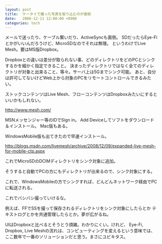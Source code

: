 ```yaml
---
layout: post
title:  ケータイで撮った写真を取り込むのが面倒
date:   2008-12-11 12:00:00 +0900
categories: tech
---
```


メールで送ったり、ケーブル繋いだり、ActiveSyncも面倒。
SDだったらEye-Fiとかがいいんだろうけど、MicroSDなのでそれは無理。
というわけでLive Mesh。要はMS版Dropbox。

Dropboxとの違いは差分が取られない事、どのディレクトリをどのPCとシンクするかを細かく指定できること。
決まったディレクトリではなく全てのディレクトリが対象と出来ること、等々。サーバ上は5Gまでシンク可能。
あと、自分は許可してないけどWeb上から対象のPCをリモートコントロールできるみたい。

ストックコンテンツはLive Mesh、フローコンテンツはDropboxみたいにするといいかもしれない。

<http://www.mesh.com/>

MSNメッセンジャー等のIDでSign in。
Add Deviceしてソフトをダウンロード＆インストール。
Mac版もある。

WindowsMobile版も出てきたので早速インストール。

<http://blogs.msdn.com/livemesh/archive/2008/12/09/expanded-live-mesh-for-mobile-ctp.aspx>

これでMicroSDのDCIMディレクトリをシンク対象に追加。

そうすると自動でPCの方にもディレクトリが出来るので、シンク対象にする。

これで、WindowsMobileの方でシンクすれば、どんどんネットワーク経由でPCに転送される。

これでバシバシ撮っていけるな。

例えば、FFでSSを撮って保存されるディレクトリをシンク対象にしたらとか
テキストログとかを共通管理したらとか。夢が広がるね。

UIはDropboxと比べるとそうとう煩雑。わかりにくい。けれど、
Eye-Fi, Dropbox, Live Meshの流れは、コンピューティングを変えるという意味では、ここ数年で一番のソリューションだと思う。まさにユビキタス。
